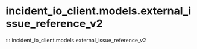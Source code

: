 # incident_io_client.models.external_issue_reference_v2

::: incident_io_client.models.external_issue_reference_v2